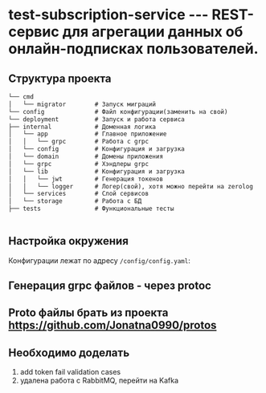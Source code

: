 # test-subscription-service --- REST-сервис для агрегации данных об онлайн-подписках пользователей.

## Структура проекта

```markdown
└── cmd
│   └── migrator        # Запуск миграций
└── config              # Файл конфигурации(заменить на свой)
└── deployment          # Запуск и работа сервиса
├── internal            # Доменная логика
│   └── app             # Главное приложение
│   │   └── grpc        # Работа с grpc
│   └── config          # Конфигурация и загрузка
│   └── domain          # Домены приложения
│   └── grpc            # Хэндлеры grpc
│   └── lib             # Конфигурация и загрузка
│   │   └── jwt         # Генерация токенов
│   │   └── logger      # Логер(свой), хотя можно перейти на zerolog
│   └── services        # Слой сервисов
│   └── storage         # Работа с БД
├── tests               # Функциональные тесты
       
```
## Настройка окружения

Конфигурации лежат по адресу `/config/config.yaml`:

## Генерация grpc файлов - через protoc

## Proto файлы брать из проекта https://github.com/Jonatna0990/protos

## Необходимо доделать
1. add token fail validation cases
2. удалена работа с RabbitMQ, перейти на Kafka